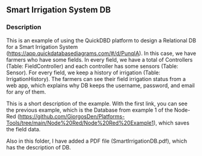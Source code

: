 ## Smart Irrigation System DB

### Description
This is an example of using the QuickDBD platform to design a Relational DB for a Smart Irrigation System (https://app.quickdatabasediagrams.com/#/d/PunqIA). In this case, we have farmers who have some fields. In every field, we have a total of Controllers (Table: FieldController) and each controller has some sensors (Table: Sensor). For every field, we keep a history of irrigation (Table: IrrigationHistory). The farmers can see their field irrigation status from a web app, which explains why DB keeps the username, password, and email for any of them. 

This is a short description of the example. With the first link, you can see the previous example, which is the Database from example 1 of the Node-Red (https://github.com/GiorgosDen/Platforms-Tools/tree/main/Node%20Red/Node%20Red%20Example1), which saves the field data.

Also in this folder, I have added a PDF file (SmartIrrigationDB.pdf), which has the description of DB. 
